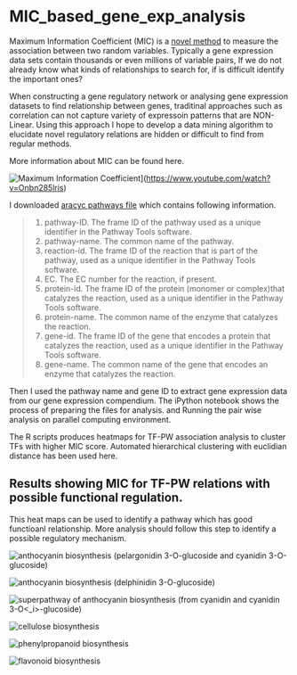 # MIC_based_gene_exp_analysis

Maximum Information Coefficient (MIC) is a [novel method](http://science.sciencemag.org/content/334/6062/1518) to measure the association between two random variables. Typically a gene expression data sets contain thousands or even millions of variable pairs, If we do not already know what kinds of relationships to search for, if is difficult identify the important ones?

When constructing a gene regulatory network or analysing gene expression datasets to find relationship between genes, traditinal approaches such as correlation can not capture variety of expressoin patterns that are NON-Linear. Using this approach I hope to develop a data mining algorithm to elucidate novel regulatory relations are hidden or difficult to find from regular methods.

More information about MIC can be found here. 

![Maximum Information Coefficient](http://img.youtube.com/vi/Onbn285lris/0.jpg)](https://www.youtube.com/watch?v=Onbn285lris)


I downloaded [aracyc pathways file](./aracyc_pathways_input1.txt) which contains following information.

>1. pathway-ID.	The frame ID of the pathway used as a unique identifier in the Pathway Tools software.
>2. pathway-name.	The common name of the pathway.
>3. reaction-id.	The frame ID of the reaction that is part of the pathway, used as a unique identifier in the Pathway Tools software.
>4. EC.	The EC number for the reaction, if present.
>5. protein-id.	The frame ID of the protein (monomer or complex)that catalyzes the reaction, used as a unique identifier in the Pathway Tools software.
>6. protein-name.	The common name of the enzyme that catalyzes the reaction. 
>7. gene-id.	The frame ID of the gene that encodes a protein that catalyzes the reaction, used as a unique identifier in the Pathway Tools software.
>8. gene-name.	The common name of the gene that encodes an enzyme that catalyzes the reaction. 


Then I used the pathway name and gene ID to extract gene expression data from our gene expression compendium. The iPython notebook shows the  process of preparing the files for analysis. and Running the pair wise analysis on parallel computing environment.

The R scripts produces heatmaps for TF-PW association analysis to cluster TFs with higher MIC score. Automated hierarchical clustering with euclidian distance has been used here.

## Results showing MIC for TF-PW relations with possible functional regulation.

This heat maps can be used to identify a pathway which has good functioanl relationship. More analysis should follow this step to identify a possible regulatory mechanism.

![anthocyanin biosynthesis (pelargonidin 3-O-glucoside and cyanidin 3-O-glucoside)](/pathway2.jpg)

![anthocyanin biosynthesis (delphinidin 3-O-glucoside)](/pathway3.jpg)

![superpathway of anthocyanin biosynthesis (from cyanidin and cyanidin 3-<i>O<_i>-glucoside)](/pathway4.jpg)

![cellulose biosynthesis](/pathway5.jpg)

![phenylpropanoid biosynthesis](/pathway7.jpg)

![flavonoid biosynthesis](/pathway9.jpg)


